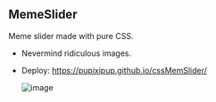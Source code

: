 ## MemeSlider
Meme slider made with pure CSS.
* Nevermind ridiculous images.
* Deploy: https://pupixipup.github.io/cssMemSlider/
  
  ![image](https://github.com/pupixipup/cssMemSlider/assets/93491714/d17aecfa-5e11-46c2-bb84-b8d91210e82c)
